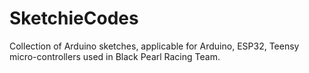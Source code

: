 # SketchieCodes
Collection of Arduino sketches, applicable for Arduino, ESP32, Teensy micro-controllers used in Black Pearl Racing Team.
